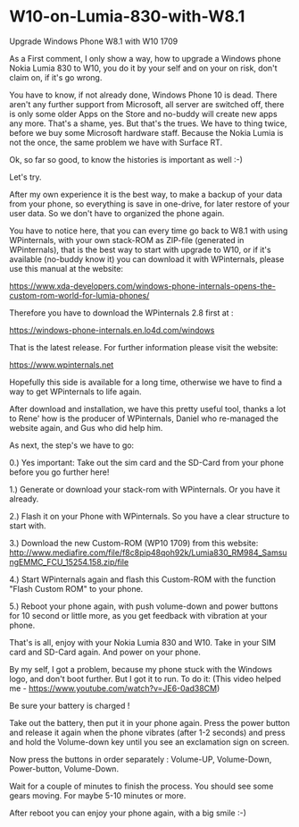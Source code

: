 # W10-on-Lumia-830-with-W8.1
Upgrade Windows Phone W8.1 with W10 1709

As a First comment, I only show a way, how to upgrade a Windows phone Nokia Lumia 830 to W10, you do it by your self and on your on risk, don't claim on, if it's go wrong.

You have to know, if not already done, Windows Phone 10 is dead.
There aren't any further support from Microsoft, all server are switched off, there is only some older Apps on the Store and no-buddy will create new apps any more.
That's a shame, yes. But that's the trues. We have to thing twice, before we buy some Microsoft hardware staff. Because the Nokia Lumia is not the once, the same problem we have with Surface RT.

Ok, so far so good, to know the histories is important as well :-)

Let's try.

After my own experience it is the best way, to make a backup of your data from your phone, so everything is save in one-drive, for later restore of your user data.
So we don't have to organized the phone again.

You have to notice here, that you can every time go back to W8.1 with using WPinternals, with your own stack-ROM as ZIP-file (generated in WPinternals), that is the best way to start with upgrade to W10, or if it's available (no-buddy know it) you can download it with WPinternals, please use this manual at the website:

https://www.xda-developers.com/windows-phone-internals-opens-the-custom-rom-world-for-lumia-phones/

Therefore you have to download the WPinternals 2.8 first at :

https://windows-phone-internals.en.lo4d.com/windows

That is the latest release. For further information please visit the website:

https://www.wpinternals.net

Hopefully this side is available for a long time, otherwise we have to find a way to get WPinternals to life again.

After download and installation, we have this pretty useful tool, thanks a lot to Rene' how is the producer of WPinternals, Daniel who re-managed the website again, and Gus who did help him.

As next, the step's we have to go:

0.) Yes important: Take out the sim card and the SD-Card from your phone before you go further here!

1.) Generate or download your stack-rom with WPinternals. Or you have it already.

2.) Flash it on your Phone with WPinternals. So you have a clear structure to start with.

3.) Download the new Custom-ROM (WP10 1709) from this website:
     http://www.mediafire.com/file/f8c8pip48qoh92k/Lumia830_RM984_SamsungEMMC_FCU_15254.158.zip/file

4.) Start WPinternals again and flash this Custom-ROM with the function "Flash Custom ROM" to your phone.

5.) Reboot your phone again, with push volume-down and power buttons for 10 second or little more, as you get feedback with vibration at your phone.

That's is all, enjoy with your Nokia Lumia 830 and W10.
Take in your SIM card and SD-Card again. And power on your phone.

By my self, I got a problem, because my phone stuck with the Windows logo, and don't boot further. But I got it to run. To do it: 
(This video helped me - https://www.youtube.com/watch?v=JE6-0ad38CM)


Be sure your battery is charged !

Take out the battery, then put it in your phone again.
Press the power button and release it again when the phone vibrates  (after 1-2 seconds) and press and hold the Volume-down key until you see an exclamation sign on screen.

Now press the buttons in order separately : Volume-UP, Volume-Down, Power-button, Volume-Down.

Wait for a couple of minutes to finish the process. You should see some gears moving.
For maybe 5-10 minutes or more. 

After reboot you can enjoy your phone again, with a big smile :-)
